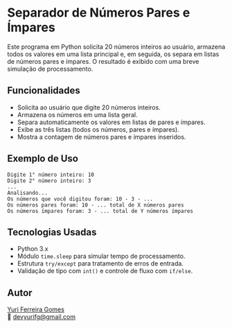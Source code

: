 # Separador de Números Pares e Ímpares

Este programa em Python solicita 20 números inteiros ao usuário, armazena todos os valores em uma lista principal e, em seguida, os separa em listas de números pares e ímpares. O resultado é exibido com uma breve simulação de processamento.

## Funcionalidades

- Solicita ao usuário que digite 20 números inteiros.  
- Armazena os números em uma lista geral.  
- Separa automaticamente os valores em listas de pares e ímpares.  
- Exibe as três listas (todos os números, pares e ímpares).  
- Mostra a contagem de números pares e ímpares inseridos. 

## Exemplo de Uso
```
Digite 1° número inteiro: 10
Digite 2° número inteiro: 3
...
Analisando...
Os números que você digitou foram: 10 - 3 - ...
Os números pares foram: 10 - ... total de X números pares
Os números ímpares foram: 3 - ... total de Y números ímpares
```
## Tecnologias Usadas

- Python 3.x  
- Módulo `time.sleep` para simular tempo de processamento.  
- Estrutura `try/except` para tratamento de erros de entrada.  
- Validação de tipo com `int()` e controle de fluxo com `if/else`. 

## Autor

[Yuri Ferreira Gomes](https://github.com/devyurifg)  
📧 devyurifg@gmail.com
